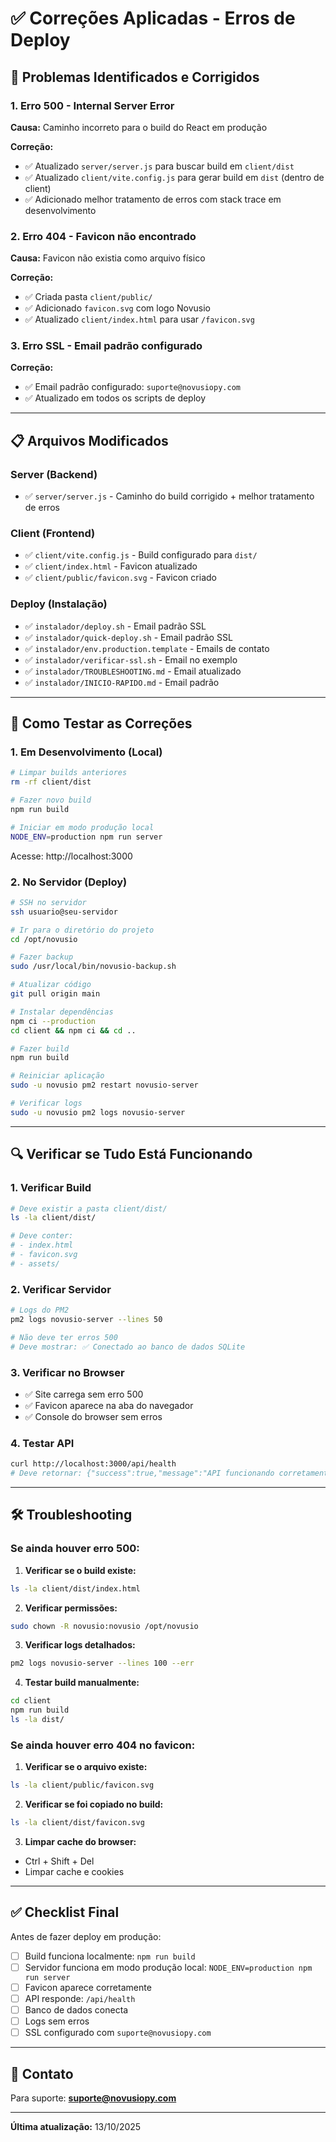 # ✅ Correções Aplicadas - Erros de Deploy

## 🐛 Problemas Identificados e Corrigidos

### 1. **Erro 500 - Internal Server Error**
**Causa:** Caminho incorreto para o build do React em produção

**Correção:**
- ✅ Atualizado `server/server.js` para buscar build em `client/dist`
- ✅ Atualizado `client/vite.config.js` para gerar build em `dist` (dentro de client)
- ✅ Adicionado melhor tratamento de erros com stack trace em desenvolvimento

### 2. **Erro 404 - Favicon não encontrado**
**Causa:** Favicon não existia como arquivo físico

**Correção:**
- ✅ Criada pasta `client/public/`
- ✅ Adicionado `favicon.svg` com logo Novusio
- ✅ Atualizado `client/index.html` para usar `/favicon.svg`

### 3. **Erro SSL - Email padrão configurado**
**Correção:**
- ✅ Email padrão configurado: `suporte@novusiopy.com`
- ✅ Atualizado em todos os scripts de deploy

---

## 📋 Arquivos Modificados

### Server (Backend)
- ✅ `server/server.js` - Caminho do build corrigido + melhor tratamento de erros

### Client (Frontend)
- ✅ `client/vite.config.js` - Build configurado para `dist/`
- ✅ `client/index.html` - Favicon atualizado
- ✅ `client/public/favicon.svg` - Favicon criado

### Deploy (Instalação)
- ✅ `instalador/deploy.sh` - Email padrão SSL
- ✅ `instalador/quick-deploy.sh` - Email padrão SSL
- ✅ `instalador/env.production.template` - Emails de contato
- ✅ `instalador/verificar-ssl.sh` - Email no exemplo
- ✅ `instalador/TROUBLESHOOTING.md` - Email atualizado
- ✅ `instalador/INICIO-RAPIDO.md` - Email padrão

---

## 🚀 Como Testar as Correções

### 1. **Em Desenvolvimento (Local)**

```bash
# Limpar builds anteriores
rm -rf client/dist

# Fazer novo build
npm run build

# Iniciar em modo produção local
NODE_ENV=production npm run server
```

Acesse: http://localhost:3000

### 2. **No Servidor (Deploy)**

```bash
# SSH no servidor
ssh usuario@seu-servidor

# Ir para o diretório do projeto
cd /opt/novusio

# Fazer backup
sudo /usr/local/bin/novusio-backup.sh

# Atualizar código
git pull origin main

# Instalar dependências
npm ci --production
cd client && npm ci && cd ..

# Fazer build
npm run build

# Reiniciar aplicação
sudo -u novusio pm2 restart novusio-server

# Verificar logs
sudo -u novusio pm2 logs novusio-server
```

---

## 🔍 Verificar se Tudo Está Funcionando

### 1. **Verificar Build**
```bash
# Deve existir a pasta client/dist/
ls -la client/dist/

# Deve conter:
# - index.html
# - favicon.svg
# - assets/
```

### 2. **Verificar Servidor**
```bash
# Logs do PM2
pm2 logs novusio-server --lines 50

# Não deve ter erros 500
# Deve mostrar: ✅ Conectado ao banco de dados SQLite
```

### 3. **Verificar no Browser**
- ✅ Site carrega sem erro 500
- ✅ Favicon aparece na aba do navegador
- ✅ Console do browser sem erros

### 4. **Testar API**
```bash
curl http://localhost:3000/api/health
# Deve retornar: {"success":true,"message":"API funcionando corretamente",...}
```

---

## 🛠️ Troubleshooting

### Se ainda houver erro 500:

1. **Verificar se o build existe:**
```bash
ls -la client/dist/index.html
```

2. **Verificar permissões:**
```bash
sudo chown -R novusio:novusio /opt/novusio
```

3. **Verificar logs detalhados:**
```bash
pm2 logs novusio-server --lines 100 --err
```

4. **Testar build manualmente:**
```bash
cd client
npm run build
ls -la dist/
```

### Se ainda houver erro 404 no favicon:

1. **Verificar se o arquivo existe:**
```bash
ls -la client/public/favicon.svg
```

2. **Verificar se foi copiado no build:**
```bash
ls -la client/dist/favicon.svg
```

3. **Limpar cache do browser:**
- Ctrl + Shift + Del
- Limpar cache e cookies

---

## ✅ Checklist Final

Antes de fazer deploy em produção:

- [ ] Build funciona localmente: `npm run build`
- [ ] Servidor funciona em modo produção local: `NODE_ENV=production npm run server`
- [ ] Favicon aparece corretamente
- [ ] API responde: `/api/health`
- [ ] Banco de dados conecta
- [ ] Logs sem erros
- [ ] SSL configurado com `suporte@novusiopy.com`

---

## 📧 Contato

Para suporte: **suporte@novusiopy.com**

---

**Última atualização:** 13/10/2025

